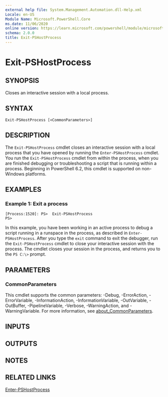 ```yaml
---
external help file: System.Management.Automation.dll-Help.xml
Locale: en-US
Module Name: Microsoft.PowerShell.Core
ms.date: 11/06/2020
online version: https://learn.microsoft.com/powershell/module/microsoft.powershell.core/exit-pshostprocess?view=powershell-7&WT.mc_id=ps-gethelp
schema: 2.0.0
title: Exit-PSHostProcess
---
```

# Exit-PSHostProcess

## SYNOPSIS
Closes an interactive session with a local process.

## SYNTAX

```
Exit-PSHostProcess [<CommonParameters>]
```

## DESCRIPTION

The `Exit-PSHostProcess` cmdlet closes an interactive session with a local process that you have
opened by running the `Enter-PSHostProcess` cmdlet. You run the `Exit-PSHostProcess` cmdlet from
within the process, when you are finished debugging or troubleshooting a script that is running
within a process. Beginning in PowerShell 6.2, this cmdlet is supported on non-Windows platforms.

## EXAMPLES

### Example 1: Exit a process

```
[Process:1520]: PS>  Exit-PSHostProcess
PS>
```

In this example, you have been working in an active process to debug a script running in a runspace
in the process, as described in `Enter-PSHostProcess`. After you type the `exit` command to exit the
debugger, run the `Exit-PSHostProcess` cmdlet to close your interactive session with the process.
The cmdlet closes your session in the process, and returns you to the `PS C:\>` prompt.

## PARAMETERS

### CommonParameters

This cmdlet supports the common parameters: -Debug, -ErrorAction, -ErrorVariable,
-InformationAction, -InformationVariable, -OutVariable, -OutBuffer, -PipelineVariable, -Verbose,
-WarningAction, and -WarningVariable. For more information, see
[about_CommonParameters](https://go.microsoft.com/fwlink/?LinkID=113216).

## INPUTS

## OUTPUTS

## NOTES

## RELATED LINKS

[Enter-PSHostProcess](Enter-PSHostProcess.md)
